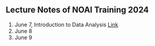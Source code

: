 ## Lecture Notes of NOAI Training 2024

1. June 7, Introduction to Data Analysis [Link](./june-7.pdf)
2. June 8
3. June 9